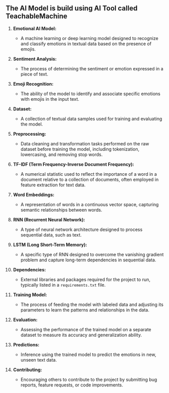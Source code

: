 ## The AI Model is build using AI Tool called TeachableMachine


1. **Emotional AI Model:**
   - A machine learning or deep learning model designed to recognize and classify emotions in textual data based on the presence of emojis.

2. **Sentiment Analysis:**
   - The process of determining the sentiment or emotion expressed in a piece of text.

3. **Emoji Recognition:**
   - The ability of the model to identify and associate specific emotions with emojis in the input text.

4. **Dataset:**
   - A collection of textual data samples used for training and evaluating the model.

5. **Preprocessing:**
   - Data cleaning and transformation tasks performed on the raw dataset before training the model, including tokenization, lowercasing, and removing stop words.

6. **TF-IDF (Term Frequency-Inverse Document Frequency):**
   - A numerical statistic used to reflect the importance of a word in a document relative to a collection of documents, often employed in feature extraction for text data.

7. **Word Embeddings:**
   - A representation of words in a continuous vector space, capturing semantic relationships between words.

8. **RNN (Recurrent Neural Network):**
   - A type of neural network architecture designed to process sequential data, such as text.

9. **LSTM (Long Short-Term Memory):**
   - A specific type of RNN designed to overcome the vanishing gradient problem and capture long-term dependencies in sequential data.

10. **Dependencies:**
    - External libraries and packages required for the project to run, typically listed in a `requirements.txt` file.

11. **Training Model:**
    - The process of feeding the model with labeled data and adjusting its parameters to learn the patterns and relationships in the data.

12. **Evaluation:**
    - Assessing the performance of the trained model on a separate dataset to measure its accuracy and generalization ability.

13. **Predictions:**
    - Inference using the trained model to predict the emotions in new, unseen text data.

14. **Contributing:**
    - Encouraging others to contribute to the project by submitting bug reports, feature requests, or code improvements.


